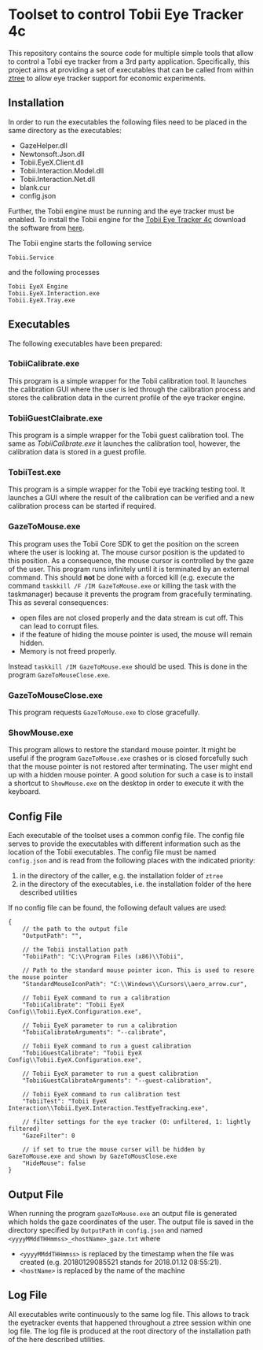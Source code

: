 # Toolset to control Tobii Eye Tracker 4c

This repository contains the source code for multiple simple tools that allow to control a Tobii eye tracker from a 3rd party application.
Specifically, this project aims at providing a set of executables that can be called from within [ztree](http://www.ztree.uzh.ch/en.html) to allow eye tracker support for economic experiments.

## Installation
In order to run the executables the following files need to be placed in the same directory as the executables:

 - GazeHelper.dll
 - Newtonsoft.Json.dll
 - Tobii.EyeX.Client.dll
 - Tobii.Interaction.Model.dll
 - Tobii.Interaction.Net.dll
 - blank.cur
 - config.json

Further, the Tobii engine must be running and the eye tracker must be enabled.
To install the Tobii engine for the [Tobii Eye Tracker 4c](https://tobiigaming.com/eye-tracker-4c/) download the software from [here](https://tobiigaming.com/downloadlatest/?bundle=tobii-core).

The Tobii engine starts the following service

    Tobii.Service

and the following processes

    Tobii EyeX Engine
    Tobii.EyeX.Interaction.exe
    Tobii.EyeX.Tray.exe

## Executables
The following executables have been prepared:

### TobiiCalibrate.exe
This program is a simple wrapper for the Tobii calibration tool.
It launches the calibration GUI where the user is led through the calibration process and stores the calibration data in the current profile of the eye tracker engine.

### TobiiGuestClaibrate.exe
This program is a simple wrapper for the Tobii guest calibration tool.
The same as *TobiiCalibrate.exe* it launches the calibration tool, however, the calibration data is stored in a guest profile.

### TobiiTest.exe
This program is a simple wrapper for the Tobii eye tracking testing tool.
It launches a GUI where the result of the calibration can be verified and a new calibration process can be started if required.

### GazeToMouse.exe
This program uses the Tobii Core SDK to get the position on the screen where the user is looking at.
The mouse cursor position is the updated to this position.
As a consequence, the mouse cursor is controlled by the gaze of the user.
This program runs infinitely until it is terminated by an external command.
This should **not** be done with a forced kill (e.g. execute the command `taskkill /F /IM GazeToMouse.exe` or killing the task with the taskmanager) because it prevents the program from gracefully terminating.
This as several consequences:
 - open files are not closed properly and the data stream is cut off. This can lead to corrupt files.
 - if the feature of hiding the mouse pointer is used, the mouse will remain hidden.
 - Memory is not freed properly.

Instead `taskkill /IM GazeToMouse.exe` should be used.
This is done in the program `GazeToMouseClose.exe`.

### GazeToMouseClose.exe
This program requests `GazeToMouse.exe` to close gracefully.

### ShowMouse.exe
This program allows to restore the standard mouse pointer.
It might be useful if the program `GazeToMouse.exe` crashes or is closed forcefully such that the mouse pointer is not restored after terminating.
The user might end up with a hidden mouse pointer.
A good solution for such a case is to install a shortcut to `ShowMouse.exe` on the desktop in order to execute it with the keyboard.

## Config File
Each executable of the toolset uses a common config file.
The config file serves to provide the executables with different information such as the location of the Tobii executables.
The config file must be named `config.json` and is read from the following places with the indicated priority:
 1. in the directory of the caller, e.g. the installation folder of `ztree`
 2. in the directory of the executables, i.e. the installation folder of the here described utilities

If no config file can be found, the following default values are used:

    {
        // the path to the output file
        "OutputPath": "",

        // the Tobii installation path
        "TobiiPath": "C:\\Program Files (x86)\\Tobii",

        // Path to the standard mouse pointer icon. This is used to resore the mouse pointer
        "StandardMouseIconPath": "C:\\Windows\\Cursors\\aero_arrow.cur",

        // Tobii EyeX command to run a calibration
        "TobiiCalibrate": "Tobii EyeX Config\\Tobii.EyeX.Configuration.exe",

        // Tobii EyeX parameter to run a calibration
        "TobiiCalibrateArguments": "--calibrate",

        // Tobii EyeX command to run a guest calibration
        "TobiiGuestCalibrate": "Tobii EyeX Config\\Tobii.EyeX.Configuration.exe",

        // Tobii EyeX parameter to run a guest calibration
        "TobiiGuestCalibrateArguments": "--guest-calibration",

        // Tobii EyeX command to run calibration test
        "TobiiTest": "Tobii EyeX Interaction\\Tobii.EyeX.Interaction.TestEyeTracking.exe",

        // filter settings for the eye tracker (0: unfiltered, 1: lightly filtered)
        "GazeFilter": 0

        // if set to true the mouse curser will be hidden by GazeToMouse.exe and shown by GazeToMousClose.exe
        "HideMouse": false
    }

## Output File
When running the program `gazeToMouse.exe` an output file is generated which holds the gaze coordinates of the user.
The output file is saved in the directory specified by `OutputPath` in `config.json` and named `<yyyyMMddTHHmmss>_<hostName>_gaze.txt` where
 - `<yyyyMMddTHHmmss>` is replaced by the timestamp when the file was created (e.g. 20180129085521 stands for 2018.01.12 08:55:21).
 - `<hostName>` is replaced by the name of the machine

## Log File
All executables write continuously to the same log file.
This allows to track the eyetracker events that happened throughout a ztree session within one log file.
The log file is produced at the root directory of the installation path of the here described utilities.
